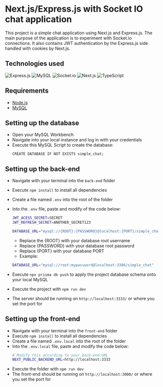 # Next.js/Express.js with Socket IO chat application

This project is a simple chat application using Next.js and Express.js. The main purpose of the application is to experiment with Socket.io connections. It also contains JWT authentication by the Express.js side handled with cookies by Next.js.

## Technologies used
![Express.js](https://img.shields.io/badge/Express-000000.svg?style=for-the-badge&logo=Express&logoColor=white)
![MySQL](https://img.shields.io/badge/MySQL-4479A1.svg?style=for-the-badge&logo=MySQL&logoColor=white)
![Socket.io](https://img.shields.io/badge/Socket.io-010101.svg?style=for-the-badge&logo=socketdotio&logoColor=white)
![Next.js](https://img.shields.io/badge/Next.js-000000.svg?style=for-the-badge&logo=nextdotjs&logoColor=white)
![TypeScript](https://img.shields.io/badge/TypeScript-3178C6.svg?style=for-the-badge&logo=TypeScript&logoColor=white)

## Requirements

- [Node.js](https://nodejs.org/en)
- [MySQL](https://www.mysql.com/)

## Setting up the database

- Open your MySQL Workbench
- Navigate into your local instance and log in with your credentials
- Execute this MySQL Script to create the database:
  ```mysql
  CREATE DATABASE IF NOT EXISTS simple_chat;
  ```

## Setting up the back-end

- Navigate with your terminal into the `back-end` folder
- Execute `npm install` to install all dependencies
- Create a file named `.env` into the root of the folder
- Into the `.env` file, paste and modify of the code below:

  ```bash
  JWT_ACESS_SECRET=SECRET
  JWT_REFRESH_SECRET=ANOTHER_SECRET123

  DATABASE_URL="mysql://{ROOT}:{PASSWORD}@localhost:{PORT}/simple_chat"
  ```

  - Replace the {ROOT} with your database root username
  - Replace {PASSWORD} with your database root password
  - Replace {PORT} with your database PORT
  - Example:

  ```bash
  DATABASE_URL="mysql://root:mypassword@localhost:3306/simple_chat"
  ```

- Execute `npx prisma db push` to apply the project database schema onto your local MySQL
- Execute the project with `npm run dev`
- The server should be running on `http://localhost:3333/` or where you set the port for

## Setting up the front-end

- Navigate with your terminal into the `front-end` folder
- Execute `npm install` to install all dependencies
- Create a file named `.env.local` into the root of the folder
- Into the `.env.local` file, paste and modify the code below:
  ```bash
  # Modify this according to your back-end URL
  NEXT_PUBLIC_BACKEND_URL=http://localhost:3333
  ```
- Execute the folder with `npm run dev`
- The front-end should be running on `http://localhost:3000/` or where you set the port for
